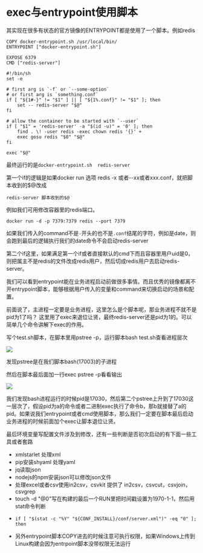 # exec与entrypoint使用脚本

其实现在很多有状态的官方镜像的ENTRYPOINT都是使用了一个脚本。例如redis

```text
COPY docker-entrypoint.sh /usr/local/bin/
ENTRYPOINT ["docker-entrypoint.sh"]

EXPOSE 6379
CMD ["redis-server"]
```

```text
#!/bin/sh
set -e

# first arg is `-f` or `--some-option`
# or first arg is `something.conf`
if [ "${1#-}" != "$1" ] || [ "${1%.conf}" != "$1" ]; then
	set -- redis-server "$@"
fi

# allow the container to be started with `--user`
if [ "$1" = 'redis-server' -a "$(id -u)" = '0' ]; then
	find . \! -user redis -exec chown redis '{}' +
	exec gosu redis "$0" "$@"
fi

exec "$@"
```

最终运行的是`docker-entrypoint.sh  redis-server`

第一个if的逻辑是如果docker run 选项 redis -x 或者--xx或者xxx.conf，就把脚本收到的$@改成

```text
redis-server 脚本收到的$@
```

例如我们可用修改容器里的redis端口。

```text
docker run -d -p 7379:7379 redis --port 7379
```

如果我们传入的command不是`-`开头的也不是`.conf`结尾的字符，例如是date，则会跑到最后的逻辑执行我们的date命令不会启动redis-server

第二个if这里，如果满足第一个if或者直接默认的cmd下而且容器里用户uid是0，则把属主不是redis的文件改成redis用户，然后切成redis用户去启动redis-server。

我们可以看到entrypoint能在业务进程启动前做很多事情。而且优秀的镜像都离不开entrypoint脚本，能够根据用户传入的变量和command来切换启动的场景和配置。

前面说了，主进程一定要是业务进程，这里怎么是个脚本呢，那业务进程不就不是pid为1了吗？ 这里用了exec来退位让贤，最终redis-server还是pid为1的。可以简单几个命令讲解下exec的作用。

写个test.sh脚本，在脚本里用pstree -p，运行脚本bash test.sh查看进程层次

![](../../.gitbook/assets/image%20%282%29.png)

发现pstree是在我们脚本bash\(17003\)的子进程

然后在脚本最后面加一行exec pstree -p看看输出

![](../../.gitbook/assets/image%20%2823%29.png)

我们发现bash进程运行的时候pid是17030，然后第二个pstree上升到了17030这一层次了，假设pid为a的命令或者二进制exec执行了命令b，那b就接替了a的pid。如果说我们entrypoint或者cmd使用脚本，那么我们一定要在脚本最后启动业务进程的时候前面加个exec让脚本退位让贤。

最后环境变量写配置文件涉及到修改，还有一些判断是否初次启动的有下面一些工具或者套路

* xmlstarlet 处理xml
* pip安装shyaml 处理yaml
* jq读取json
* nodejs的npm安装json可以修改json文件
* 处理excel或者csv使用in2csv，csvkit 提供了 in2csv，csvcut，csvjoin，csvgrep
* touch -d "@0"写在构建的最后一个RUN里把时间戳设置为1970-1-1，然后用stat命令判断
* ```text
  if [ "$(stat -c "%Y" "${CONF_INSTALL}/conf/server.xml")" -eq "0" ]; then
  ```
* 另外entrypoint脚本COPY进去的时候注意可执行权限，如果Windows上传到Linux构建会因为entrpoint脚本没带权限无法运行

